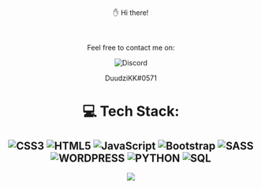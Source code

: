 <div align="center">

✋ Hi there! <br>

<br><br>Feel free to contact me on:

![Discord](https://img.shields.io/badge/Discord-%237289DA.svg?logo=discord&logoColor=white) 

DuudziKK#0571

# 💻 Tech Stack:
![CSS3](https://img.shields.io/badge/css3-%231572B6.svg?style=for-the-badge&logo=css3&logoColor=white) 
![HTML5](https://img.shields.io/badge/html5-%23E34F26.svg?style=for-the-badge&logo=html5&logoColor=white) 
![JavaScript](https://img.shields.io/badge/javascript-%23323330.svg?style=for-the-badge&logo=javascript&logoColor=%23F7DF1E) 
![Bootstrap](https://img.shields.io/badge/bootstrap-%23563D7C.svg?style=for-the-badge&logo=bootstrap&logoColor=white) 
![SASS](https://img.shields.io/badge/SASS-hotpink.svg?style=for-the-badge&logo=SASS&logoColor=white)
<br>
![WORDPRESS](https://img.shields.io/badge/wordpress-008000.svg?style=for-the-badge&logo=wordpress)
![PYTHON](https://img.shields.io/badge/python-008000.svg?style=for-the-badge&logo=python&logoColor=white)
![SQL](https://img.shields.io/badge/sql-008000.svg?style=for-the-badge&logo=mysql&logoColor=white)
---
[![](https://visitcount.itsvg.in/api?id=m-dudzinski&icon=0&color=0)](https://visitcount.itsvg.in)
</div>
